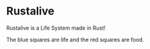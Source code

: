 # Rustalive
 Rustalive is a Life System made in Rust!

 The blue squares are life and the red squares are food.